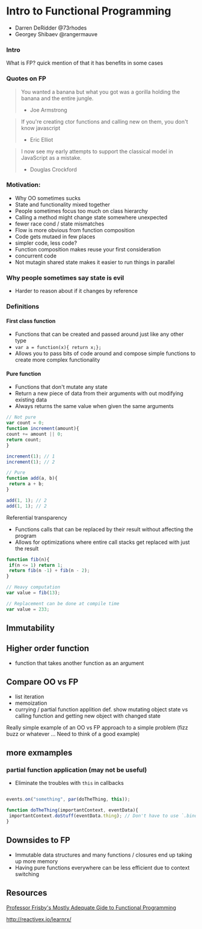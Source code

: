 # Intro to Functional Programming

  * Darren DeRidder @73rhodes
  * Georgey Shibaev @rangermauve

### Intro

What is FP?
quick mention of that it has benefits in some cases

### Quotes on FP
 > You wanted a banana but what you got was a gorilla holding the banana and the entire jungle.
 > - Joe Armstrong
 
 > If you're creating ctor functions and calling new on them, you don't know javascript
 >  - Eric Elliot
 
 > I now see my early attempts to support the classical model in JavaScript as a mistake.
 > - Douglas Crockford

### Motivation:
 - Why OO sometimes sucks
  - State and functionality mixed together
  - People sometimes focus too much on class hierarchy
  - Calling a method might change state somewhere unexpected
 - fewer race cond / state mismatches
  - Flow is more obvious from function composition
  - Code gets mutaed in few places
 - simpler code, less code?
  - Function composition makes reuse your first consideration
 - concurrent code
  - Not mutagin shared state makes it easier to run things in parallel

### Why people sometimes say state is evil
 - Harder to reason about if it changes by reference

### Definitions

#### First class function
 - Functions that can be created and passed around just like any other type
 - `var a = function(x){ return x;};`
 - Allows you to pass bits of code around and compose simple functions to create more complex functionality
 
#### Pure function
 - Functions that don't mutate any state
 - Return a new piece of data from their arguments with out modifying existing data
 - Always returns the same value when given the same arguments
``` js
// Not pure
var count = 0;
function increment(amount){
count += amount || 0;
return count;
}

increment(1); // 1
increment(1); // 2
```

``` js
// Pure
function add(a, b){
 return a + b;
}

add(1, 1); // 2
add(1, 1); // 2
```

Referential transparency
 - Functions calls that can be replaced by their result without affecting the program
 - Allows for optimizations where entire call stacks get replaced with just the result

``` js
function fib(n){
 if(n <= 1) return 1;
 return fib(n -1) + fib(n - 2);
}

// Heavy computation
var value = fib(13);

// Replacement can be done at compile time
var value = 233;
```

## Immutability

## Higher order function
 - function that takes another function as an argument

## Compare OO vs FP
 - list iteration
 - memoization
 - currying  / partial function applition
 def. show mutating object state vs calling function and getting new object with changed state

Really simple example of an OO vs FP approach to a simple problem (fizz buzz or whatever ... Need to think of a good example)

## more exmamples

### partial function application (may not be useful)
 - Eliminate the troubles with `this` in callbacks
```js

events.on("something", par(doTheThing, this));

function doTheThing(importantContext, eventData){
 importantContext.doStuff(eventData.thing); // Don't have to use `.bind(this)` 
}

```

## Downsides to FP
 - Immutable data structures and many functions / closures end up taking up more memory
 - Having pure functions everywhere can be less efficient due to context switching

## Resources

[Professor Frisby's Mostly Adequate Gide to Functional Programming](https://github.com/MostlyAdequate/mostly-adequate-guide)

http://reactivex.io/learnrx/
